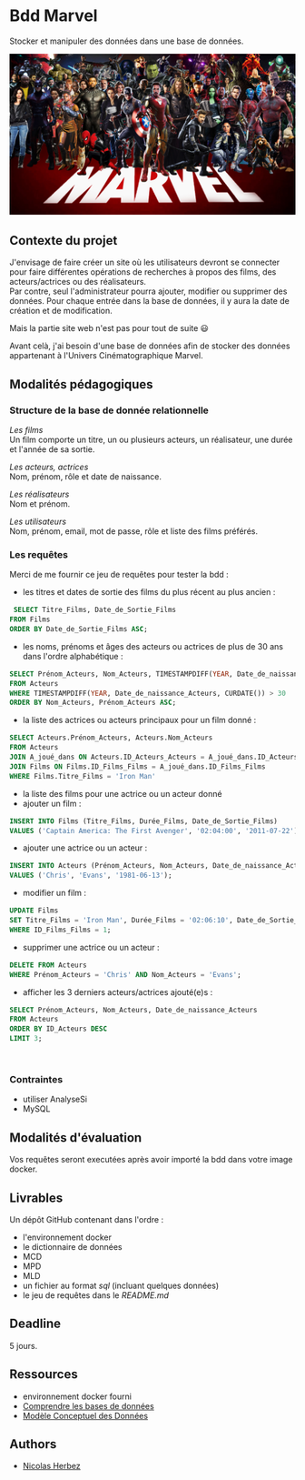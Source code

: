 # Bdd Marvel

Stocker et manipuler des données dans une base de données.

![img_html](./img/marvel.jpeg)

## Contexte du projet

J'envisage de faire créer un site où les utilisateurs devront se connecter pour faire différentes opérations de recherches à propos des films, des acteurs/actrices ou des réalisateurs.  
Par contre, seul l'administrateur pourra ajouter, modifier ou supprimer des données. Pour chaque entrée dans la base de données, il y aura la date de création et de modification.

Mais la partie site web n'est pas pour tout de suite 😃

Avant celà, j'ai besoin d'une base de données afin de stocker des données appartenant à l'Univers Cinématographique Marvel.

## Modalités pédagogiques

### Structure de la base de donnée relationnelle

*Les films*  
Un film comporte un titre, un ou plusieurs acteurs, un réalisateur, une durée et l'année de sa sortie.

*Les acteurs, actrices*  
Nom, prénom, rôle et date de naissance.

*Les réalisateurs*  
Nom et prénom.

*Les utilisateurs*  
Nom, prénom, email, mot de passe, rôle et liste des films préférés.

### Les requêtes

Merci de me fournir ce jeu de requêtes pour tester la bdd :
- les titres et dates de sortie des films du plus récent au plus ancien :
 
```sql
 SELECT Titre_Films, Date_de_Sortie_Films
FROM Films
ORDER BY Date_de_Sortie_Films ASC; 
```

- les noms, prénoms et âges des acteurs ou actrices de plus de 30 ans dans l'ordre alphabétique : 

```sql
SELECT Prénom_Acteurs, Nom_Acteurs, TIMESTAMPDIFF(YEAR, Date_de_naissance_Acteurs, CURDATE()) AS Age
FROM Acteurs
WHERE TIMESTAMPDIFF(YEAR, Date_de_naissance_Acteurs, CURDATE()) > 30
ORDER BY Nom_Acteurs, Prénom_Acteurs ASC;
```

- la liste des actrices ou acteurs principaux pour un film donné : 

```sql
SELECT Acteurs.Prénom_Acteurs, Acteurs.Nom_Acteurs
FROM Acteurs
JOIN A_joué_dans ON Acteurs.ID_Acteurs_Acteurs = A_joué_dans.ID_Acteurs_Acteurs
JOIN Films ON Films.ID_Films_Films = A_joué_dans.ID_Films_Films
WHERE Films.Titre_Films = 'Iron Man'
```

- la liste des films pour une actrice ou un acteur donné
- ajouter un film :

```sql
INSERT INTO Films (Titre_Films, Durée_Films, Date_de_Sortie_Films)
VALUES ('Captain America: The First Avenger', '02:04:00', '2011-07-22');
```
- ajouter une actrice ou un acteur : 

```sql
INSERT INTO Acteurs (Prénom_Acteurs, Nom_Acteurs, Date_de_naissance_Acteurs)
VALUES ('Chris', 'Evans', '1981-06-13');
```

- modifier un film :

```sql
UPDATE Films
SET Titre_Films = 'Iron Man', Durée_Films = '02:06:10', Date_de_Sortie_Films = '2008-05-02'
WHERE ID_Films_Films = 1;
```

- supprimer une actrice ou un acteur : 

```sql
DELETE FROM Acteurs
WHERE Prénom_Acteurs = 'Chris' AND Nom_Acteurs = 'Evans';
```

- afficher les 3 derniers acteurs/actrices ajouté(e)s :

```sql
SELECT Prénom_Acteurs, Nom_Acteurs, Date_de_naissance_Acteurs
FROM Acteurs
ORDER BY ID_Acteurs DESC
LIMIT 3;
```
​
### Contraintes

- utiliser AnalyseSi
- MySQL

## Modalités d'évaluation

Vos requêtes seront executées après avoir importé la bdd dans votre image docker.

## Livrables

Un dépôt GitHub contenant dans l'ordre :
- l'environnement docker
- le dictionnaire de données
- MCD
- MPD
- MLD
- un fichier au format *sql* (incluant quelques données)
- le jeu de requêtes dans le *README.md*

## Deadline

5 jours.

## Ressources

- environnement docker fourni
- [Comprendre les bases de données](https://www.base-de-donnees.com/comprendre-bases-de-donnees/)
- [Modèle Conceptuel des Données](https://www.base-de-donnees.com/mcd/)

## Authors

* [Nicolas Herbez](https://github.com/nicolas-herbez)
